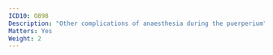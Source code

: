 ```yaml
---
ICD10: O898
Description: "Other complications of anaesthesia during the puerperium"
Matters: Yes
Weight: 2
---
```


